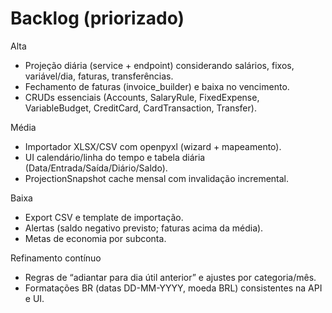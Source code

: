 # Backlog (priorizado)

Alta
- Projeção diária (service + endpoint) considerando salários, fixos, variável/dia, faturas, transferências.
- Fechamento de faturas (invoice_builder) e baixa no vencimento.
- CRUDs essenciais (Accounts, SalaryRule, FixedExpense, VariableBudget, CreditCard, CardTransaction, Transfer).

Média
- Importador XLSX/CSV com openpyxl (wizard + mapeamento).
- UI calendário/linha do tempo e tabela diária (Data/Entrada/Saída/Diário/Saldo).
- ProjectionSnapshot cache mensal com invalidação incremental.

Baixa
- Export CSV e template de importação.
- Alertas (saldo negativo previsto; faturas acima da média).
- Metas de economia por subconta.

Refinamento contínuo
- Regras de “adiantar para dia útil anterior” e ajustes por categoria/mês.
- Formatações BR (datas DD-MM-YYYY, moeda BRL) consistentes na API e UI.
